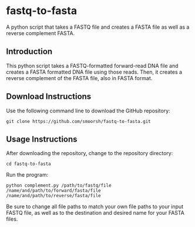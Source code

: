 # fastq-to-fasta
A python script that takes a FASTQ file and creates a FASTA file as well as a reverse complement FASTA.

## Introduction
This python script takes a FASTQ-formatted forward-read DNA file and creates a FASTA formatted DNA file using those reads. Then, it creates a reverse complement of the FASTA file, also in FASTA format.

## Download Instructions
Use the following command line to download the GitHub repository:

```
git clone https://github.com/smoorsh/fastq-to-fasta.git
```
## Usage Instructions
After downloading the repository, change to the repository directory:
```
cd fastq-to-fasta
```
Run the program:
```
python complement.py /path/to/fastq/file /name/and/path/to/forward/fasta/file /name/and/path/to/reverse/fasta/file
```
Be sure to change all file paths to match your own file paths to your input FASTQ file, as well as to the destination and desired name for your FASTA files.
